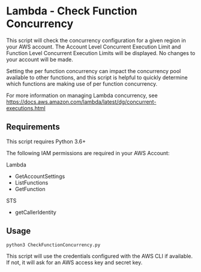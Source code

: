 # Lambda - Check Function Concurrency

This script will check the concurrency configuration for a given region in your AWS account. The Account Level Concurrent Execution Limit and Function Level Concurrent Execution Limits will be displayed. No changes to your account will be made.

Setting the per function concurrency can impact the concurrency pool available to other functions, and this script is helpful to quickly determine which functions are making use of per function concurrency. 

For more information on managing Lambda concurrency, see https://docs.aws.amazon.com/lambda/latest/dg/concurrent-executions.html

## Requirements
This script requires Python 3.6+

The following IAM permissions are required in your AWS Account:

Lambda
  * GetAccountSettings
  * ListFunctions
  * GetFunction

STS
   * getCallerIdentity

## Usage

`python3 CheckFunctionConcurrency.py`

This script will use the credentials configured with the AWS CLI if available. If not, it will ask for an AWS access key and secret key.







